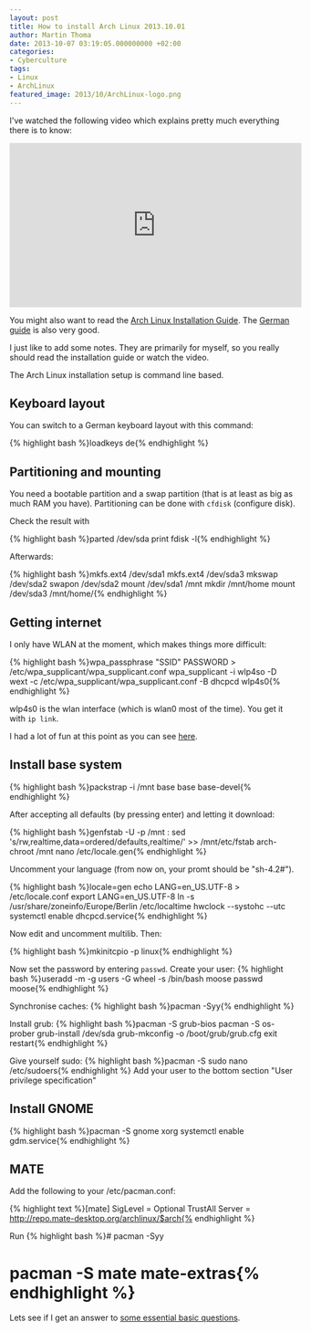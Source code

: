 ```yaml
---
layout: post
title: How to install Arch Linux 2013.10.01
author: Martin Thoma
date: 2013-10-07 03:19:05.000000000 +02:00
categories:
- Cyberculture
tags:
- Linux
- ArchLinux
featured_image: 2013/10/ArchLinux-logo.png
---
```

I've watched the following video which explains pretty much everything there is to know:

<iframe width="512" height="288" src="http://www.youtube.com/embed/BMgGUBDxCjo" frameborder="0" allowfullscreen></iframe>

You might also want to read the <a href="https://wiki.archlinux.org/index.php/Installation_Guide">Arch Linux Installation Guide</a>. The <a href="https://wiki.archlinux.de/title/Anleitung_f&uuml;r_Einsteiger">German guide</a> is also very good.

I just like to add some notes. They are primarily for myself, so you really should read the installation guide or watch the video.

The Arch Linux installation setup is command line based.

<h2>Keyboard layout</h2>
You can switch to a German keyboard layout with this command:

{% highlight bash %}loadkeys de{% endhighlight %}

<h2>Partitioning and mounting</h2>
You need a bootable partition and a swap partition (that is at least as big as much RAM you have). Partitioning can be done with <code>cfdisk</code> (configure disk).

Check the result with

{% highlight bash %}parted /dev/sda print
fdisk -l{% endhighlight %}

Afterwards:

{% highlight bash %}mkfs.ext4 /dev/sda1
mkfs.ext4 /dev/sda3
mkswap /dev/sda2
swapon /dev/sda2
mount /dev/sda1 /mnt
mkdir /mnt/home
mount /dev/sda3 /mnt/home/{% endhighlight %}

<h2>Getting internet</h2>
I only have WLAN at the moment, which makes things more difficult:

{% highlight bash %}wpa_passphrase "SSID" PASSWORD > /etc/wpa_supplicant/wpa_supplicant.conf
wpa_supplicant -i wlp4so -D wext -c /etc/wpa_supplicant/wpa_supplicant.conf -B
dhcpcd wlp4s0{% endhighlight %}

wlp4s0 is the wlan interface (which is wlan0 most of the time). You get it with <code>ip link</code>.

I had a lot of fun at this point as you can see <a href="http://unix.stackexchange.com/questions/93851/can-i-connet-to-internet-with-one-pc-and-give-over-lan-switch-internet-to-othe">here</a>.

<h2>Install base system</h2>
{% highlight bash %}packstrap -i /mnt base base base-devel{% endhighlight %}

After accepting all defaults (by pressing enter) and letting it download:

{% highlight bash %}genfstab -U -p /mnt  :  sed 's/rw,realtime,data=ordered/defaults,realtime/' >> /mnt/etc/fstab
arch-chroot /mnt
nano /etc/locale.gen{% endhighlight %}

Uncomment your language (from now on, your promt should be "sh-4.2#").

{% highlight bash %}locale=gen
echo LANG=en_US.UTF-8 > /etc/locale.conf
export LANG=en_US.UTF-8
ln -s /usr/share/zoneinfo/Europe/Berlin /etc/localtime
hwclock --systohc --utc
systemctl enable dhcpcd.service{% endhighlight %}

Now edit and uncomment multilib. Then:

{% highlight bash %}mkinitcpio -p linux{% endhighlight %}

Now set the password by entering <code>passwd</code>.
Create your user:
{% highlight bash %}useradd -m -g users -G wheel -s /bin/bash moose
passwd moose{% endhighlight %}

Synchronise caches:
{% highlight bash %}pacman -Syy{% endhighlight %}

Install grub:
{% highlight bash %}pacman -S grub-bios
pacman -S os-prober
grub-install /dev/sda
grub-mkconfig -o /boot/grub/grub.cfg
exit
restart{% endhighlight %}

Give yourself sudo:
{% highlight bash %}pacman -S sudo
nano /etc/sudoers{% endhighlight %}
Add your user to the bottom section "User privilege specification"

<h2>Install GNOME</h2>
{% highlight bash %}pacman -S gnome xorg
systemctl enable gdm.service{% endhighlight %}

<h2>MATE</h2>
Add the following to your /etc/pacman.conf:

{% highlight text %}[mate]
SigLevel = Optional TrustAll
Server = http://repo.mate-desktop.org/archlinux/$arch{% endhighlight %}

Run
{% highlight bash %}# pacman -Syy
# pacman -S mate mate-extras{% endhighlight %}

Lets see if I get an answer to <a href="https://bbs.archlinux.org/viewtopic.php?id=170911">some essential basic questions</a>.
